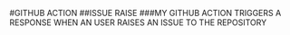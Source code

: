 #GITHUB ACTION
##ISSUE RAISE
###MY GITHUB ACTION TRIGGERS A RESPONSE WHEN AN USER RAISES AN ISSUE TO THE REPOSITORY
